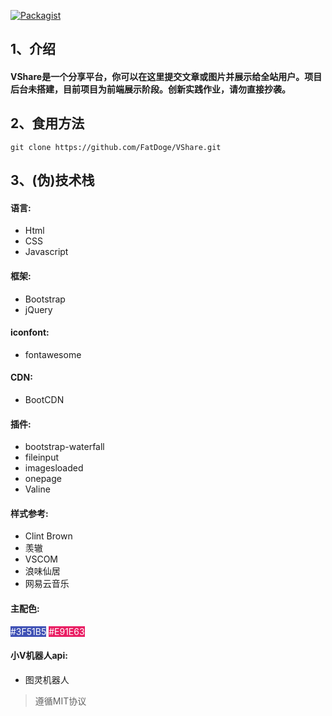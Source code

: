 [![Packagist](https://img.shields.io/packagist/l/doctrine/orm.svg)](https://github.com/FatDoge/VShare.git)
## 1、介绍
#### VShare是一个分享平台，你可以在这里提交文章或图片并展示给全站用户。项目后台未搭建，目前项目为前端展示阶段。创新实践作业，请勿直接抄袭。
## 2、食用方法
```
git clone https://github.com/FatDoge/VShare.git
```
## 3、(伪)技术栈
#### 语言:
- Html 
- CSS 
- Javascript
#### 框架:
- Bootstrap 
- jQuery
#### iconfont:
- fontawesome
#### CDN:
- BootCDN
#### 插件:
- bootstrap-waterfall
- fileinput
- imagesloaded
- onepage
- Valine
#### 样式参考:
- Clint Brown
- 羡辙
- VSCOM
- 浪味仙居
- 网易云音乐
#### 主配色:

<html>
<span style="background:#3F51B5;color:#fff">#3F51B5</span>
<span style="background:#E91E63;color:#fff">#E91E63</span>
</html>


#### 小V机器人api:
- 图灵机器人
> 遵循MIT协议
